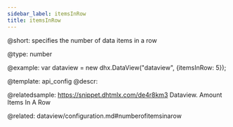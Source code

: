 ```yaml
---
sidebar_label: itemsInRow
title: itemsInRow
---          
```


@short: 
specifies the number of data items in a row




@type: number

@example: 
var dataview = new dhx.DataView("dataview", {itemsInRow: 5});


@template:	api_config
@descr: 

@relatedsample:
https://snippet.dhtmlx.com/de4r8km3	Dataview. Amount Items In A Row

@related:
dataview/configuration.md#numberofitemsinarow



